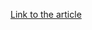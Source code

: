 [Link to the article](https://thehackernews.com/2025/08/the-5-golden-rules-of-safe-ai-adoption.html)
